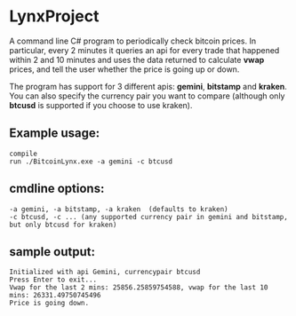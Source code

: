 ﻿# LynxProject

A command line C# program to periodically check bitcoin prices. In particular, every 2 minutes it queries an api for every trade that happened within 2 and 10 minutes and uses the data returned to calculate **vwap**  prices, and tell the user whether the price is going up or down.

The program has support for 3 different apis: **gemini**, **bitstamp** and **kraken**.
You can also specify the currency pair you want to compare (although only **btcusd** is supported if you choose to use kraken).

## Example usage:
```
compile
run ./BitcoinLynx.exe -a gemini -c btcusd
```

## cmdline options: 
```
-a gemini, -a bitstamp, -a kraken  (defaults to kraken)
-c btcusd, -c ... (any supported currency pair in gemini and bitstamp, but only btcusd for kraken)
```

## sample output:
```
Initialized with api Gemini, currencypair btcusd
Press Enter to exit...
Vwap for the last 2 mins: 25856.25859754588, vwap for the last 10 mins: 26331.49750745496
Price is going down.
```
